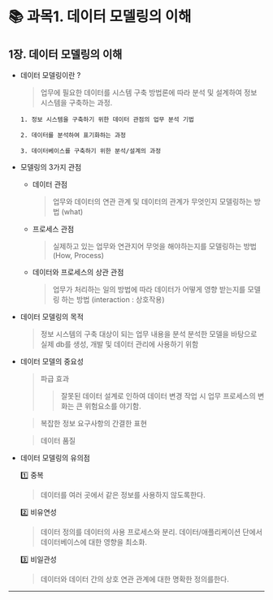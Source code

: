 # :books: 과목1. 데이터 모델링의 이해 
## 1장. 데이터 모델링의 이해
* 데이터 모델링이란 ?

  > 업무에 필요한 데이터를 시스템 구축 방법론에 따라 분석 및 설계하여 정보 시스템을 구축하는 과정. 
  
      1. 정보 시스템을 구축하기 위한 데이터 관점의 업무 분석 기법 
  
      2. 데이터를 분석하여 표기화하는 과정
  
      3. 데이터베이스를 구축하기 위한 분석/설계의 과정

* 모델링의 3가지 관점 

  * 데이터 관점 
 
    > 업무와 데이터의 연관 관계 및 데이터의 관계가 무엇인지 모델링하는 방법 (what)
    
  * 프로세스 관점 
  
    > 실제하고 있는 업무와 연관지어 무엇을 해야하는지를 모델링하는 방법 (How, Process)
    
  * 데이터와 프로세스의 상관 관점 
    > 업무가 처리하는 일의 방법에 따라 데이터가 어떻게 영향 받는지를 모델링 하는 방법 (interaction : 상호작용)
    
* 데이터 모델링의 목적 
  
  > 정보 시스템의 구축 대상이 되는 업무 내용을 분석
  > 분석한 모델을 바탕으로 실제 db를 생성, 개발 및 데이터 관리에 사용하기 위함


* 데이터 모델의 중요성 
  
  > 파급 효과 
  >> 잘못된 데이터 설계로 인하여 데이터 변경 작업 시 업무 프로세스의 변화는 큰 위험요소를 야기함. 
  
  > 복잡한 정보 요구사항의 간결한 표현
  
  > 데이터 품질 


* 데이터 모델링의 유의점 

  :one: 중복 
  > 데이터를 여러 곳에서 같은 정보를 사용하지 않도록한다.

  :two: 비유연성 
  > 데이터 정의를 데이터의 사용 프로세스와 분리.
  > 데이터/애플리케이션 단에서 데이터베이스에 대한 영향을 최소화.

  :three: 비일관성
  > 데이터와 데이터 간의 상호 연관 관계에 대한 명확한 정의를한다.



---
